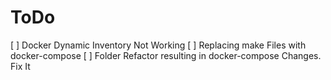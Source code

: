 # ToDo

[ ] Docker Dynamic Inventory Not Working
[ ] Replacing make Files with docker-compose
[ ] Folder Refactor resulting in docker-compose Changes. Fix It 
